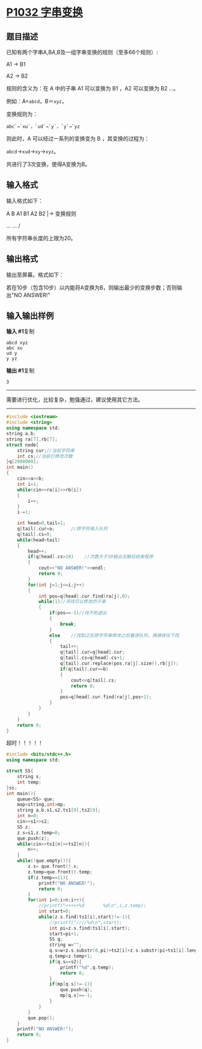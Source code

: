 # [P1032 字串变换](https://www.luogu.com.cn/problem/P1032)

## 题目描述

已知有两个字串A,B*A*,*B*及一组字串变换的规则（至多66个规则）:

A1 -> B1

A2 -> B2

规则的含义为：在 A 中的子串 A1 可以变换为 B1 ，A2 可以变换为 B2 …。

例如：A=`abcd`，B＝`xyz`，

变换规则为：

```
abc`→`xu`，`ud`→`y`，`y`→`yz
```

则此时，A 可以经过一系列的变换变为 B ，其变换的过程为：

`abcd`→`xud`→`xy`→`xyz`。

共进行了3次变换，使得A变换为B。

## 输入格式

输入格式如下：

A B
A1 B1
A2 B2 |-> 变换规则

... ... /

所有字符串长度的上限为20。

## 输出格式

输出至屏幕。格式如下：

若在10步（包含10步）以内能将A变换为B，则输出最少的变换步数；否则输出"NO ANSWER!"

## 输入输出样例

**输入 #1**复制

```
abcd xyz
abc xu
ud y
y yz
```

**输出 #1**复制

```
3
```



***

需要进行优化，比较复杂，勉强通过，建议使用其它方法。



***



```c++
#include <iostream>
#include <string>
using namespace std;
string a,b;
string ra[7],rb[7];
struct node{
    string cur;//当前字符串
    int cs;//当前已修改次数
}q[2000000];
int main()
{
    cin>>a>>b;
    int i=1;
    while(cin>>ra[i]>>rb[i])
    {
        i++;
    }
    i-=1;

    int head=0,tail=1;
    q[tail].cur=a;      //原字符串入队列
    q[tail].cs=0;
    while(head<tail)
    {
        head++;
        if(q[head].cs>10)    //次数大于10输出无解后结束程序
        {
            cout<<"NO ANSWER!"<<endl;
            return 0;
        }
        for(int j=1;j<=i;j++)
        {
            int pos=q[head].cur.find(ra[j],0);
            while(1)//寻找可以修改的子串
            {
                if(pos==-1)//找不到退出
                {
                    break;
                }
                else    //找到之后把字符串修改之后塞进队列，再继续往下找
                {
                    tail++;
                    q[tail].cur=q[head].cur;
                    q[tail].cs=q[head].cs+1;
                    q[tail].cur.replace(pos,ra[j].size(),rb[j]);
                    if(q[tail].cur==b)
                    {
                        cout<<q[tail].cs;
                        return 0;
                    }
                    pos=q[head].cur.find(ra[j],pos+1);
                }
            }
        }
    }
    return 0; 
}
```



超时！！！！！

```c++
#include <bits/stdc++.h>
using namespace std;

struct SS{
	string s;
	int temp;
}ss;
int main(){
	queue<SS> que;
	map<string,int>mp;
	string a,b,s1,s2,ts1[9],ts2[9];
	int n=0;
	cin>>s1>>s2;
	SS z;
	z.s=s1,z.temp=0;
	que.push(z);
	while(cin>>ts1[n]>>ts2[n]){
		n++;
	}
	while(!que.empty()){
		z.s= que.front().s;
		z.temp=que.front().temp;
		if(z.temp==11){
			printf("NO ANSWER!");
			return 0;
		}
		for(int i=0;i<n;i++){
			//printf("+++++%d		%d\n",i,z.temp);
			int start=0;
			while(z.s.find(ts1[i],start)!=-1){
				//printf("////%d\n",start);
				int pi=z.s.find(ts1[i],start);
				start=pi+1;
				SS q;
				string w="";
				q.s=w+z.s.substr(0,pi)+ts2[i]+z.s.substr(pi+ts1[i].length());
				q.temp=z.temp+1;
				if(q.s==s2){
					printf("%d",q.temp);
					return 0;
				}
				if(mp[q.s]!=-1){
					que.push(q);
					mp[q.s]==-1;
				}
			}
		}
		que.pop();
	}
	printf("NO ANSWER!");
	return 0;
}
```

